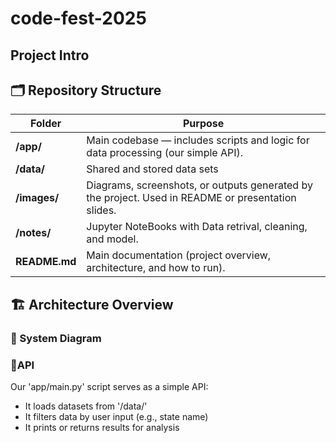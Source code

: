 # code-fest-2025

## Project Intro

## 🗂️ Repository Structure

| Folder | Purpose |
|---------|----------|
| **/app/** | Main codebase — includes scripts and logic for data processing (our simple API). |
| **/data/** | Shared and stored data sets |
| **/images/** | Diagrams, screenshots, or outputs generated by the project. Used in README or presentation slides. |
| **/notes/** | Jupyter NoteBooks with Data retrival, cleaning, and model. |
| **README.md** | Main documentation (project overview, architecture, and how to run). |


## 🏗️ Architecture Overview

### 🧭 System Diagram


### 🧠API

Our 'app/main.py' script serves as a simple API:
- It loads datasets from '/data/'
- It filters data by user input (e.g., state name)
- It prints or returns results for analysis
